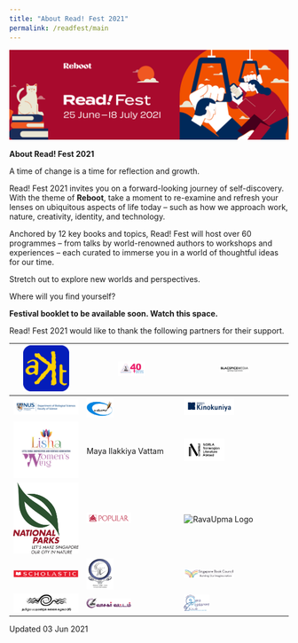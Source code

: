 ```yaml
---
title: "About Read! Fest 2021"
permalink: /readfest/main
---
```


![banner RF](\images\RF_WebsiteHeader.png)

**About Read! Fest 2021**

A time of change is a time for reflection and growth. 

Read! Fest 2021 invites you on a forward-looking journey of self-discovery. With the theme of **Reboot**, take a moment to re-examine and refresh your lenses on ubiquitous aspects of life today – such as how we approach work, nature, creativity, identity, and technology.

Anchored by 12 key books and topics, Read! Fest will host over 60 programmes – from talks by world-renowned authors to workshops and experiences – each curated to immerse you in a world of thoughtful ideas for our time. 

Stretch out to explore new worlds and perspectives. 



Where will you find yourself?



**Festival booklet to be available soon. Watch this space.**



Read! Fest 2021 would like to thank the following partners for their support.

| <img src="/images/RFPartners/AKT Creations2.png" style="width:70%" alt="AKT Creations"/> | <img src="/images/RFPartners/Association of Singapore Tamil Writers logo.jpg" style="width:30%" alt="Association of Singapore Tamil Writers logo"/> | <img src="/images/RFPartners/Blacspice_logo.jpg" style="width:30%" alt="Blacspice_logo"/> |
| ------------------------------------------------------------ | ------------------------------------------------------------ | ------------------------------------------------------------ |
| <img src="/images/RFPartners/DBS High Res Logo.jpg" style="width:500%" alt="DBS High Res Logo"/> | <img src="/images/RFPartners/Kavimaalai_Logo.png" style="width:30%" alt="Kavimaalai_Logo"/> | <img src="/images/RFPartners/Kino.png" style="width:50%" alt="Kino"/> |
| <img src="/images/RFPartners/Lisha.png" style="width:100%" alt="Lisha"/> | Maya Ilakkiya Vattam                                         | <img src="/images/RFPartners/NORLA.png" style="width:40%" alt="Norla"/> |
| <img src="/images/RFPartners/NParks.png" style="width:100%" alt="NParks"/> | <img src="/images/RFPartners/POPULARLogo-01.jpg" style="width:50%" alt="POPULARLogo-01"/> | <img src="/images/RFPartners/RavaUpma Logo.png" style="width:25%" alt="RavaUpma Logo"/> |
| <img src="/images/RFPartners/Scholastic.png" style="width:130%" alt="Scholastic"/> | <img src="/images/RFPartners/Singai Tamil Singam LOGO.jpg" style="width:30%" alt="Singai Tamil Singam LOGO"/> | <img src="/images/RFPartners/Logo_SBC.jpg" style="width:50%" alt="Logo_SBC"/> |
| <img src="/images/RFPartners/Tamil Pattimandra Kalai Kazhagam logo.jpg" style="width:130%" alt="Tamil Pattimandra Kalai Kazhagam logo"/> | <img src="/images/RFPartners/Vaasagar Vattam.png" style="width:50%" alt="Vaasagar Vattam"/> | <img src="/images/RFPartners/Young Writers.png" style="width:25%" alt="Young Writers"/> |



Updated 03 Jun 2021

